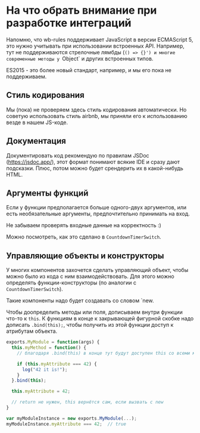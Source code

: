 На что обрать внимание при разработке интеграций
================================================

Напомню, что wb-rules поддерживает JavaScript в версии ECMAScript 5,
это нужно учитывать при использовании встроенных API. Например, тут не
поддерживаются стрелочные лямбды (`() => {}') и многие современные методы
у `Object` и других встроенных типов.

ES2015 - это более новый стандарт, например, и мы его пока не поддерживаем.


Стиль кодирования
-----------------

Мы (пока) не проверяем здесь стиль кодирования автоматически. Но советую использовать
стиль airbnb, мы приняли его к использованию везде в нашем JS-коде.


Документация
------------

Документировать код рекомендую по правилам JSDoc (https://jsdoc.app/), этот
формат понимают всякие IDE и сразу дают подсказки. Плюс, потом можно будет
срендерить их в какой-нибудь HTML.


Аргументы функций
-----------------

Если у функции предполагается больше одного-двух аргументов, или есть необязательные
аргументы, предпочтительно принимать на вход.

Не забываем проверять входные данные на корректность :)

Можно посмотреть, как это сделано в `CountdownTimerSwitch`.


Управляющие объекты и конструкторы
----------------------------------

У многих компонентов захочется сделать управляющий объект, чтобы можно было из кода
с ним взаимодействовать. Для этого можно определять функции-конструкторы
(по аналогии с `CountdownTimerSwitch`).

Такие компоненты надо будет создавать со словом `new.

Чтобы доопределить методы или поля, дописываем внутри функции что-то к `this`.
К функциям в конце к закрывающей фигурной скобке надо дописать `.bind(this);`,
чтобы получить из этой функции доступ к атрибутам объекта.


```js
exports.MyModule = function(args) {
  this.myMethod = function() {
    // благодаря .bind(this) в конце тут будут доступен this со всеми методами и атрибутами

    if (this.myAttribute === 42) {
      log("42 it is!");
    }
  }.bind(this);

  this.myAttribute = 42;

  // return не нужен, this вернётся сам, если вызвать с new
}

var myModuleInstance = new exports.MyModule(...);
myModuleInstance.myAttribute === 42;  // true
```
